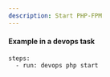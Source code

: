 ```yaml
---
description: Start PHP-FPM
---
```


#### Example in a devops task

    steps:
      - run: devops php start

